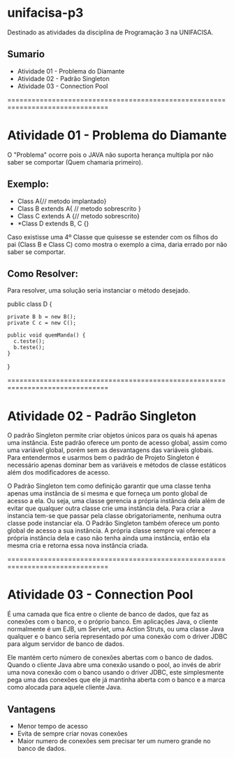 # unifacisa-p3
Destinado as atividades da disciplina de Programação 3 na UNIFACISA. 

## Sumario

- Atividade 01 - Problema do Diamante
- Atividade 02 - Padrão Singleton  
- Atividade 03 - Connection Pool  

===============================================================================

# Atividade 01 - Problema do Diamante

  O "Problema" ocorre pois o JAVA não suporta herança multipla por não saber se comportar (Quem chamaria primeiro).
 
## Exemplo:

- Class A{// metodo implantado}
- Class B extends A{ // metodo sobrescrito }  
- Class C  extends A {// metodo sobrescrito}
- *Class D extends B, C {}

Caso existisse uma 4º Classe que quisesse  se estender com os filhos do pai (Class B e Class C) como mostra o exemplo a cima, daria errado por não saber se comportar.

## Como Resolver:

Para resolver, uma solução seria instanciar o método desejado.

  public class D {

    private B b = new B();
    private C c = new C();

    public void quemManda() {
      c.teste();
      b.teste();
    }
  }
  
  ===============================================================================
  
# Atividade 02 - Padrão Singleton 

O padrão Singleton permite criar objetos únicos para os quais há apenas uma instância. Este padrão oferece um ponto de acesso global, assim como uma variável global, porém sem as desvantagens das variáveis globais. Para entendermos e usarmos bem o padrão de Projeto Singleton é necessário apenas dominar bem as variáveis e métodos de classe estáticos além dos modificadores de acesso.

O Padrão Singleton tem como definição garantir que uma classe tenha apenas uma instância de si mesma e que forneça um ponto global de acesso a ela. Ou seja, uma classe gerencia a própria instância dela além de evitar que qualquer outra classe crie uma instância dela. Para criar a instancia tem-se que passar pela classe obrigatoriamente, nenhuma outra classe pode instanciar ela. O Padrão Singleton também oferece um ponto global de acesso a sua instância. A própria classe sempre vai oferecer a própria instância dela e caso não tenha ainda uma instância, então ela mesma cria e retorna essa nova instância criada.

 ===============================================================================
 
# Atividade 03 - Connection Pool
É uma camada que fica entre o cliente de banco de dados, que faz as conexões com o banco, e o próprio banco. Em aplicações Java, o cliente normalmente é um EJB, um Servlet, uma Action Struts, ou uma classe Java qualquer e o banco seria representado por uma conexão com o driver JDBC para algum servidor de banco de dados.

Ele mantém certo número de conexões abertas com o banco de dados. Quando o cliente Java abre uma conexão usando o pool, ao invés de abrir uma nova conexão com o banco usando o driver JDBC, este simplesmente pega uma das conexões que ele já mantinha aberta com o banco e a marca como alocada para aquele cliente Java.

## Vantagens
- Menor tempo de acesso
- Evita de sempre criar novas conexões
- Maior numero de conexões sem precisar ter um numero grande no banco de dados.



